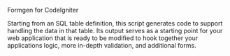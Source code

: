 Formgen for CodeIgniter

Starting from an SQL table definition, this script generates code to support handling the data in that table. Its output serves as a starting point for your web application that is ready to be modified to hook together your applications logic, more in-depth validation, and additional forms. 
